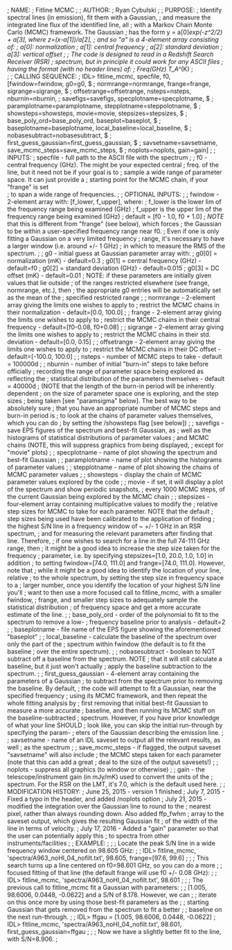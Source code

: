 ; NAME:
;       Fitline MCMC
;
; AUTHOR:
;       Ryan Cybulski
;
; PURPOSE: 
;        Identify spectral lines (in emission), fit them with a Gaussian,
;        and measure the integrated line flux of the identified line, all 
;        with a Markov Chain Monte Carlo (MCMC) framework. The Gaussian 
;        has the form y = a[0]*exp(-z^2/2) + a[3], where z=(x-a[1])/a[2],
;        and so "a" is a 4-element array consisting of:
;        a[0]: normalization
;        a[1]: central frequency
;        a[2]: standard deviation
;        a[3]: vertical offset
;
;        The code is designed to read in a Redshift Search Receiver (RSR) 
;        spectrum, but in principle it could work for any ASCII files 
;        having the format (with no header lines) of: 
;        Freq(GHz)     T_A^*(K)
;        
;
; CALLING SEQUENCE:
; IDL> fitline_mcmc, specfile, f0, [fwindow=fwindow, g0=g0, $
;      normrange=normrange, frange=frange, sigrange=sigrange, $
;      offsetrange=offsetrange, nsteps=nsteps, nburnin=nburnin, 
;      savefigs=savefigs, specplotname=specplotname, $
;      paramplotname=paramplotname, stepplotname=steppolotname, $
;      showsteps=showsteps, movie=movie, stepsizes=stepsizes, $
;      base_poly_ord=base_poly_ord, baseplot=baseplot, $
;      baseplotname=baseplotname, local_baseline=local_baseline, $
;      nobasesubtract=nobasesubtract, $
;      first_guess_gaussian=first_guess_gaussian, $
;      savsetname=savsetname, save_mcmc_steps=save_mcmc_steps, $
;      noplots=noplots, gain=gain]
;
; INPUTS:
;       specfile - full path to the ASCII file with the spectrum
;
;       f0 - central frequency (GHz). The might be your expected central 
;            freq. of the line, but it need not be if your goal is to 
;            sample a wide range of parameter space. It can just provide a 
;            starting point for the MCMC chain, if your "frange" is set  
;            to span a wide range of frequencies.
;
; OPTIONAL INPUTS:
;
;       fwindow - 2-element array with: [f_lower, f_upper], where:
;        f_lower is the lower lim of the frequency range being examined (GHz)
;        f_upper is the upper lim of the frequency range being examined (GHz)
;        default = [f0 - 1.0, f0 + 1.0]
;        *NOTE* that this is different from "frange" (see below), which forces 
;        the Gaussian to be within a user-specified frequency range near f0. 
;        Even if one is only fitting a Gaussian on a very limited frequency 
;        range, it's necessary to have a larger window (i.e. around +/- 1 GHz) 
;        in which to measure the RMS of the spectrum.
;
;            g0 - initial guess at Gaussian parameter array with:
;             g0[0] = normalization (mK) - default=0.3
;             g0[1] = central frequency (GHz) - default=f0
;             g0[2] = standard deviation (GHz) - default=0.015
;             g0[3] = DC offset (mK) - default=0.01
;        NOTE: if these parameters are initially given values that lie outside 
;        of the ranges restricted elsewhere (see frange, normrange, etc.), then 
;        the appropriate g0 entries will be automatically set as the mean of the 
;        specified restricted range
;
;     normrange - 2-element array giving the limits one wishes to apply to 
;        restrict the MCMC chains in their normalization - default=[0.0, 100.0]
;
;        frange - 2-element array giving the limits one wishes to apply to 
;        restrict the MCMC chains in their central frequency - default=[f0-0.08, f0+0.08]
;
;      sigrange - 2-element array giving the limits one wishes to apply to 
;        restrict the MCMC chains in their std. deviation - default=[0.0, 0.15]
;
;   offsetrange - 2-element array giving the limits one wishes to apply to 
;        restrict the MCMC chains in their DC offset - default=[-100.0, 100.0]
;
;        nsteps - number of MCMC steps to take - default = 100000d
;
;       nburnin - number of initial "burn-in" steps to take before officially 
;        recording the range of parameter space being explored as reflecting the 
;        statistical distribution of the parameters themselves - default = 40000d
;        (NOTE that the length of the burn-in period will be inherently dependent 
;        on the size of parameter space one is exploring, and the step sizes 
;        being taken [see "paramsigma" below]. The best way to be absolutely sure 
;        that you have an appropriate number of MCMC steps and burn-in period is 
;        to look at the chains of parameter values themselves, which you can do 
;        by setting the /showsteps flag [see below])
;
;      savefigs - save EPS figures of the spectrum and best-fit Gaussian, as 
;        well as the histograms of statistical distributions of parameter values 
;        and MCMC chains (NOTE, this will suppress graphics from being displayed, 
;        except for "movie" plots)
;
;  specplotname - name of plot showing the spectrum and best-fit Gaussian
;
; paramplotname - name of plot showing the histograms of parameter values
;
;  stepplotname - name of plot showing the chains of MCMC parameter values
;
;      showsteps - display the chain of MCMC parameter values explored by the code
;
;        movie - if set, it will display a plot of the spectrum and show periodic snapshots, 
;        every 1000 MCMC steps, of the current Gaussian being explored by the MCMC chain
;
;     stepsizes - four-element array containing multiplicative values to modify the 
;        relative step sizes for MCMC to take for each parameter. NOTE that the default
;        step sizes being used have been calibrated to the application of finding 
;        the highest S/N line in a frequency window of ~ +/- 1 GHz in an RSR spectrum, 
;        and for measuring the relevant parameters after finding that line. Therefore,
;        if one wishes to search for a line in the full 74-111 GHz range, then 
;        it might be a good idea to increase the step size taken for the frequency 
;        parameter, i.e. by specifying stepsizes=[1.0, 20.0, 1.0, 1.0] in addition 
;        to setting fwindow=[74.0, 111.0] and frange=[74.0, 111.0]. However, note that 
;        while it might be a good idea to identify the location of your line, relative 
;        to the whole spectrum, by setting the step size in frequency space to a 
;        larger number, once you identify the location of your highest S/N line you'll 
;        want to then use a more focused call to fitline_mcmc, with a smaller fwindow, 
;        frange, and smaller step sizes to adequately sample the statistical distribution 
;        of frequency space and get a more accurate estimate of the line.
;
; base_poly_ord - order of the polynomial to fit to the spectrum to remove a low-
;        frequency baseline prior to analysis - default=2
;
;  baseplotname - file name of the EPS figure showing the aforementioned "baseplot"
;
; local_baseline - calculate the baseline of the spectrum over only the part of the 
;                  spectrum within fwindow (the default is to fit the baseline 
;                  over the entire spectrum). 
;
; nobasesubtract - boolean to NOT subtract off a baseline from the spectrum. NOTE 
;        that it will still calculate a baseline, but it just won't actually 
;        apply the baseline subtraction to the spectrum.
;
; first_guess_gaussian - 4-element array containing the parameters of a Gaussian 
;        to subtract from the spectrum prior to removing the baseline. By default,
;        the code will attempt to fit a Gaussian, near the specified frequency 
;        using its MCMC framework, and then repeat the whole fitting analysis by 
;        first removing that initial best-fit Gaussian to measure a more accurate 
;        baseline, and then running its MCMC stuff on the baseline-subtracted 
;        spectrum. However, if you have prior knowledge of what your line SHOULD
;        look like, you can skip the initial run-through by specifying the param-
;        eters of the Gaussian describing the emission line.
;
; savsetname - name of an IDL saveset to output all the relevant results, as well 
;        as the spectrum
;
; save_mcmc_steps - if flagged, the output saveset "savsetname" will also include 
;        the MCMC steps taken for each parameter (note that this can add a great 
;        deal to the size of the output savesets!)
;
;  noplots - suppress all graphics (to window or otherwise)
;
;  gain - the telescope/instrument gain (in mJy/mK) used to convert the units of the 
;         spectrum. For the RSR on the LMT, it's 7.0, which is the default used here.
;
; MODIFICATION HISTORY:
; June 25, 2015 - version 1 finished
;  July 7, 2015 - Fixed a typo in the header, and added /noplots option
; July 21, 2015 - modified the integration over the Gaussian line to round to the
;                 nearest pixel, rather than always rounding down. Also added ffp_fwhm
;                 array to the saveset output, which gives the resulting Gaussian fit 
;                 of the width of the line in terms of velocity.
; July 17, 2016 - Added a "gain" parameter so that the user can potentially apply this 
;                 to spectra from other instruments/facilities
;
; EXAMPLE:
; 
;      ; Locate the peak S/N line in a wide frequency window centered on 98.605 GHz:
;
; IDL> fitline_mcmc, 'spectra/A963_noHI_04_nofilt.txt', 98.605, frange=[97.6, 99.6]
;
;      ; This search turns up a line centered on f0=98.601 GHz, so you can do a more
;      ; focused fitting of that line (the default frange will use f0 +/- 0.08 GHz):
;
; IDL> fitline_mcmc, 'spectra/A963_noHI_04_nofilt.txt', 98.601
;
;      ; The previous call to fitline_mcmc fit a Gaussian with parameters:
;      ; [1.005, 98.6006, 0.0448, -0.0622] and a S/N of 8.178. However, we can 
;      ; iterate on this once more by using those best-fit parameters as the 
;      ; starting Gaussian that gets removed from the spectrum to fit a better 
;      ; baseline on the next run-through.
;
; IDL> ffgau = [1.005, 98.6006, 0.0448, -0.0622]
; IDL> fitline_mcmc, 'spectra/A963_noHI_04_nofilt.txt', 98.601, first_guess_gaussian=ffgau
;
;      ; Now we have a slightly better fit to the line, with S/N=8.906. 
;  

